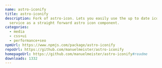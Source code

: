 ```yaml
---
name: astro-iconify
title: astro-iconify
description: Fork of astro-icon. Lets you easily use the up to date iconify
  service as a straight forward astro icon component.
categories:
  - media
  - css+ui
  - performance+seo
npmUrl: https://www.npmjs.com/package/astro-iconify
repoUrl: https://github.com/manuelmeister/astro-iconify
homepageUrl: https://github.com/manuelmeister/astro-iconify#readme
downloads: 1332
---
```

